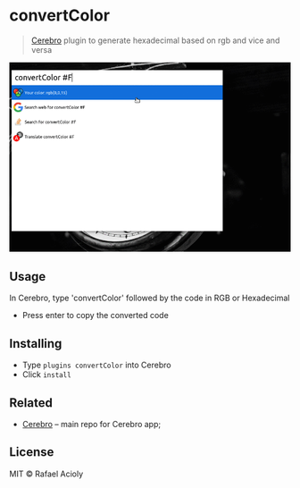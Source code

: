 # convertColor

> [Cerebro](https://cerebroapp.com) plugin to generate hexadecimal based on rgb and vice and versa

![](howitworks.gif)

## Usage

In Cerebro, type 'convertColor' followed by the code in RGB or Hexadecimal
* Press enter to copy the converted code

## Installing

* Type `plugins convertColor` into Cerebro
* Click `install`

## Related

- [Cerebro](http://github.com/KELiON/cerebro) – main repo for Cerebro app;

## License

MIT © Rafael Acioly